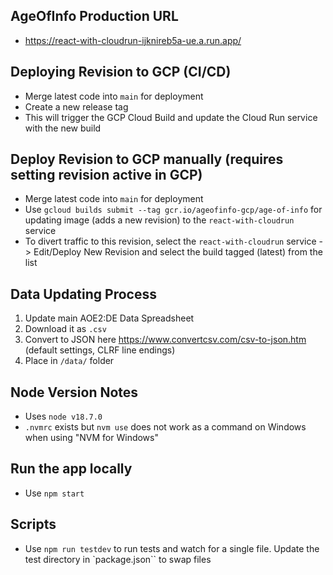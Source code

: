## AgeOfInfo Production URL

- https://react-with-cloudrun-ijknireb5a-ue.a.run.app/

## Deploying Revision to GCP (CI/CD)

- Merge latest code into `main` for deployment
- Create a new release tag
- This will trigger the GCP Cloud Build and update the Cloud Run service with the new build

## Deploy Revision to GCP manually (requires setting revision active in GCP)

- Merge latest code into `main` for deployment
- Use `gcloud builds submit --tag gcr.io/ageofinfo-gcp/age-of-info` for updating image (adds a new revision) to the `react-with-cloudrun` service
- To divert traffic to this revision, select the `react-with-cloudrun` service -> Edit/Deploy New Revision and select the build tagged (latest) from the list

## Data Updating Process

1. Update main AOE2:DE Data Spreadsheet
2. Download it as `.csv`
3. Convert to JSON here https://www.convertcsv.com/csv-to-json.htm (default settings, CLRF line endings)
4. Place in `/data/` folder

## Node Version Notes

- Uses `node v18.7.0`
- `.nvmrc` exists but `nvm use` does not work as a command on Windows when using "NVM for Windows"

## Run the app locally

- Use `npm start`

## Scripts

- Use `npm run testdev` to run tests and watch for a single file. Update the test directory in `package.json`` to swap files
